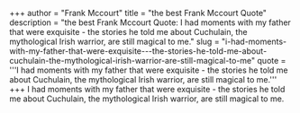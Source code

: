 +++
author = "Frank Mccourt"
title = "the best Frank Mccourt Quote"
description = "the best Frank Mccourt Quote: I had moments with my father that were exquisite - the stories he told me about Cuchulain, the mythological Irish warrior, are still magical to me."
slug = "i-had-moments-with-my-father-that-were-exquisite---the-stories-he-told-me-about-cuchulain-the-mythological-irish-warrior-are-still-magical-to-me"
quote = '''I had moments with my father that were exquisite - the stories he told me about Cuchulain, the mythological Irish warrior, are still magical to me.'''
+++
I had moments with my father that were exquisite - the stories he told me about Cuchulain, the mythological Irish warrior, are still magical to me.
